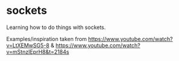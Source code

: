 # sockets
Learning how to do things with sockets.

Examples/inspiration taken from
https://www.youtube.com/watch?v=LtXEMwSG5-8
&
https://www.youtube.com/watch?v=mStnzIEprH8&t=2184s
